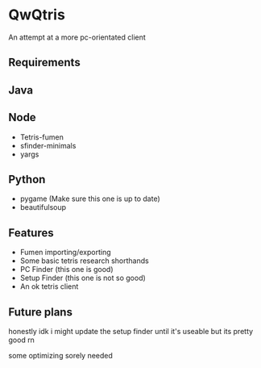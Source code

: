 # QwQtris

An attempt at a more pc-orientated client

## Requirements
## Java
## Node
* Tetris-fumen
* sfinder-minimals
* yargs
## Python
* pygame (Make sure this one is up to date)
* beautifulsoup

## Features
* Fumen importing/exporting
* Some basic tetris research shorthands
* PC Finder (this one is good)
* Setup Finder (this one is not so good)
* An ok tetris client

## Future plans
honestly idk i might update the setup finder until it's useable but its pretty good rn

some optimizing sorely needed
